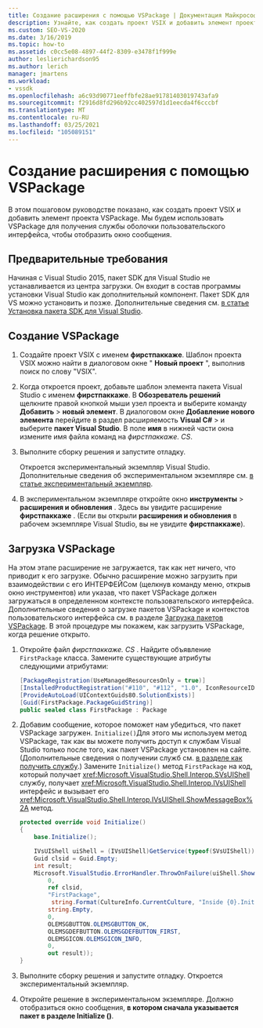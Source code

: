 ```yaml
---
title: Создание расширения с помощью VSPackage | Документация Майкрософт
description: Узнайте, как создать проект VSIX и добавить элемент проекта VSPackage с помощью VSPackage, чтобы получить службу оболочки пользовательского интерфейса для отображения окна сообщения.
ms.custom: SEO-VS-2020
ms.date: 3/16/2019
ms.topic: how-to
ms.assetid: c0cc5e08-4897-44f2-8309-e3478f1f999e
author: leslierichardson95
ms.author: lerich
manager: jmartens
ms.workload:
- vssdk
ms.openlocfilehash: a6c93d90771eeffbfe28ae91781403019743afa9
ms.sourcegitcommit: f2916d8fd296b92cc402597d1d1eecda4f6cccbf
ms.translationtype: MT
ms.contentlocale: ru-RU
ms.lasthandoff: 03/25/2021
ms.locfileid: "105089151"
---
```

# <a name="create-an-extension-with-a-vspackage"></a>Создание расширения с помощью VSPackage

В этом пошаговом руководстве показано, как создать проект VSIX и добавить элемент проекта VSPackage. Мы будем использовать VSPackage для получения службы оболочки пользовательского интерфейса, чтобы отобразить окно сообщения.

## <a name="prerequisites"></a>Предварительные требования

Начиная с Visual Studio 2015, пакет SDK для Visual Studio не устанавливается из центра загрузки. Он входит в состав программы установки Visual Studio как дополнительный компонент. Пакет SDK для VS можно установить и позже. Дополнительные сведения см. [в статье Установка пакета SDK для Visual Studio](../extensibility/installing-the-visual-studio-sdk.md).

## <a name="create-a-vspackage"></a>Создание VSPackage

1. Создайте проект VSIX с именем **фирстпаккаже**. Шаблон проекта VSIX можно найти в диалоговом окне " **Новый проект** ", выполнив поиск по слову "VSIX".

2. Когда откроется проект, добавьте шаблон элемента пакета Visual Studio с именем **фирстпаккаже**. В **Обозреватель решений** щелкните правой кнопкой мыши узел проекта и выберите команду **Добавить**  >  **новый элемент**. В диалоговом окне **Добавление нового элемента** перейдите в раздел расширяемость **Visual C#**  >   и выберите **пакет Visual Studio**. В поле **имя** в нижней части окна измените имя файла команд на *фирстпаккаже. CS*.

3. Выполните сборку решения и запустите отладку.

    Откроется экспериментальный экземпляр Visual Studio. Дополнительные сведения об экспериментальном экземпляре см. [в статье экспериментальный экземпляр](../extensibility/the-experimental-instance.md).

4. В экспериментальном экземпляре откройте окно **инструменты**  >  **расширения и обновления** . Здесь вы увидите расширение **фирстпаккаже** . (Если вы открыли **расширения и обновления** в рабочем экземпляре Visual Studio, вы не увидите **фирстпаккаже**).

## <a name="load-the-vspackage"></a>Загрузка VSPackage

На этом этапе расширение не загружается, так как нет ничего, что приводит к его загрузке. Обычно расширение можно загрузить при взаимодействии с его ИНТЕРФЕЙСом (щелкнув команду меню, открыв окно инструментов) или указав, что пакет VSPackage должен загружаться в определенном контексте пользовательского интерфейса. Дополнительные сведения о загрузке пакетов VSPackage и контекстов пользовательского интерфейса см. в разделе [Загрузка пакетов VSPackage](../extensibility/loading-vspackages.md). В этой процедуре мы покажем, как загрузить VSPackage, когда решение открыто.

1. Откройте файл *фирстпаккаже. CS* . Найдите объявление `FirstPackage` класса. Замените существующие атрибуты следующими атрибутами:

    ```csharp
    [PackageRegistration(UseManagedResourcesOnly = true)]
    [InstalledProductRegistration("#110", "#112", "1.0", IconResourceID = 400)] // Info on this package for Help/About
    [ProvideAutoLoad(UIContextGuids80.SolutionExists)]
    [Guid(FirstPackage.PackageGuidString)]
    public sealed class FirstPackage : Package
    ```

2. Добавим сообщение, которое поможет нам убедиться, что пакет VSPackage загружен. `Initialize()`Для этого мы используем метод VSPackage, так как вы можете получить доступ к службам Visual Studio только после того, как пакет VSPackage установлен на сайте. (Дополнительные сведения о получении служб см. [в разделе как получить службу](../extensibility/how-to-get-a-service.md).) Замените `Initialize()` метод `FirstPackage` на код, который получает <xref:Microsoft.VisualStudio.Shell.Interop.SVsUIShell> службу, получает <xref:Microsoft.VisualStudio.Shell.Interop.IVsUIShell> интерфейс и вызывает его <xref:Microsoft.VisualStudio.Shell.Interop.IVsUIShell.ShowMessageBox%2A> метод.

    ```csharp
    protected override void Initialize()
    {
        base.Initialize();

        IVsUIShell uiShell = (IVsUIShell)GetService(typeof(SVsUIShell));
        Guid clsid = Guid.Empty;
        int result;
        Microsoft.VisualStudio.ErrorHandler.ThrowOnFailure(uiShell.ShowMessageBox(
            0,
            ref clsid,
            "FirstPackage",
             string.Format(CultureInfo.CurrentCulture, "Inside {0}.Initialize()", this.GetType().FullName),
            string.Empty,
            0,
            OLEMSGBUTTON.OLEMSGBUTTON_OK,
            OLEMSGDEFBUTTON.OLEMSGDEFBUTTON_FIRST,
            OLEMSGICON.OLEMSGICON_INFO,
            0,
            out result));
    }
    ```

3. Выполните сборку решения и запустите отладку. Откроется экспериментальный экземпляр.

4. Откройте решение в экспериментальном экземпляре. Должно отобразиться окно сообщения, **в котором сначала указывается пакет в разделе Initialize ()**.
